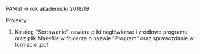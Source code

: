 PAMSI -> rok akademicki 2018/19 

Projekty :

1. Katalog "Sortowanie" zawiera pliki nagłówkowe i źródłowe programu oraz plik Makefile w folderze o nazwie "Program" oraz sprawozdanie w formacie .pdf 
